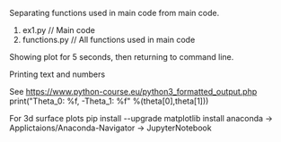 Separating functions used in main code from main code.

 1) ex1.py       // Main code
 2) functions.py // All functions used in main code


Showing plot for 5 seconds, then returning to command line.


Printing text and numbers
 
 See https://www.python-course.eu/python3_formatted_output.php
   print("Theta_0: %f, -Theta_1: %f"  %(theta[0],theta[1]))


For 3d surface plots
  pip install --upgrade matplotlib
  install anaconda
    -> Applictaions/Anaconda-Navigator
    -> JupyterNotebook
